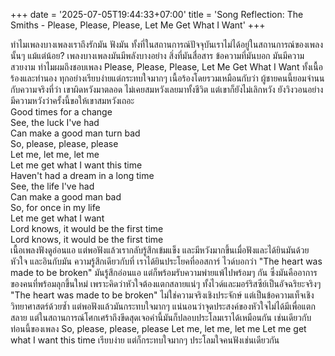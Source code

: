 +++
date = '2025-07-05T19:44:33+07:00'
title = 'Song Reflection: The Smiths - Please, Please, Please, Let Me Get What I Want'
+++

ทำไมเพลงบางเพลงเราถึงรักมัน ฟังมัน ทั้งที่ในสถานการณ์ปัจจุบันเราไม่ได้อยู่ในสถานการณ์ของเพลงนั้นๆ แม้แต่น้อย? เพลงบางเพลงมันมีพลังบางอย่าง สิ่งที่มันสื่อสาร ข้อความที่มันบอก มันมีความสวยงาม
ทำไมผมถึงชอบเพลง Please, Please, Please, Let Me Get What I Want ทั้งเนื้อร้องและทำนอง ทุกอย่างเรียบง่ายแต่กระทบใจมากๆ เนื้อร้องโดยรวมเหมือนกับว่า ผู้ชายคนนี้ยอมจำนนกับความจริงที่ว่า เขาผิดหวังมาตลอด ไม่เคยสมหวังเลยมาทั้งชีวิต แต่เขาก็ยังไม่เลิกหวัง ยังวิงวอนอย่างมีความหวังว่าครั้งนี้ขอให้เขาสมหวังเถอะ \
Good times for a change \
See, the luck I've had \
Can make a good man turn bad \
So, please, please, please \
Let me, let me, let me \
Let me get what I want this time \
Haven't had a dream in a long time \
See, the life I've had \
Can make a good man bad \
So, for once in my life \
Let me get what I want \
Lord knows, it would be the first time \
Lord knows, it would be the first time \
เนื้อเพลงฟังดูอ่อนแอ แต่พอฟังแล้วเรากลับรู้สึกเข้มแข็ง และมีหวังมากขึ้นเมื่อฟังและได้ยินมันด้วยหัวใจ และอินกับมัน ความรู้สึกเดียวกับที่ เราได้ยินประโยคที่ออสการ์ ไวด์บอกว่า "The heart was made to be broken" มันรู้สึกอ่อนแอ แต่ก็พร้อมรับความพ่ายแพ้ไปพร้อมๆ กัน ซึ่งมันคืออาการของคนที่พร้อมลุกขึ้นใหม่ เพราะคิดว่าหัวใจต้องแตกสลายแน่ๆ
ทั้งไวด์และมอร์ริสซีย์เป็นอัจฉริยะจริงๆ "The heart was made to be broken" ไม่ใช่ความจริงเชิงประจักษ์ แต่เป็นข้อความเท็จเชิงวิทยาศาสตร์ด้วยซ้ำ แต่พอฟังแล้วมันกระทบใจมากๆ แน่นอนว่าจุดประสงค์ของหัวใจไม่ได้มีเพื่อแตกสลาย แต่ในสถานการณ์โศกเศร้าถึงขีดสุดเจอคำนี้มันก็ปลอบประโลมเราได้เหมือนกัน เช่นเดียวกับ ท่อนนี้ของเพลง So, please, please, please Let me, let me, let me Let me get what I want this time เรียบง่าย แต่ก็กระทบใจมากๆ ประโลมใจคนฟังเช่นเดียวกัน